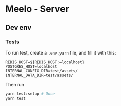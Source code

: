 # Meelo - Server

## Dev env

### Tests

To run test, create a `.env.yarn` file, and fill it with this:

```
REDIS_HOST=${REDIS_HOST:=localhost}
POSTGRES_HOST=localhost
INTERNAL_CONFIG_DIR=test/assets/
INTERNAL_DATA_DIR=test/assets/
```

Then run

```bash
yarn test:setup # Once
yarn test
```
